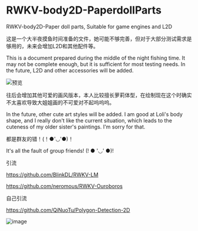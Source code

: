 # RWKV-body2D-PaperdollParts
RWKV-body2D-Paper doll parts, Suitable for game engines and L2D

这是一个大半夜摸鱼时间准备的文件，她可能不够完善，但对于大部分测试需求是够用的，未来会增加L2D和其他配件等。

This is a document prepared during the middle of the night fishing time. It may not be complete enough, but it is sufficient for most testing needs. In the future, L2D and other accessories will be added.

![预览](https://github.com/QiNuoTu/RWKV-body2D-PaperdollParts/assets/76236817/7e18e002-7d19-4a65-a7b2-48e98ec684ec)

往后会增加其他可爱的画风版本，本人比较擅长萝莉体型，在绘制现在这个时确实不太喜欢导致大姐姐画的不可爱对不起呜呜呜。

In the future, other cute art styles will be added. I am good at Loli's body shape, and I really don't like the current situation, which leads to the cuteness of my older sister's paintings. I'm sorry for that.

都是群友的错！(！●'◡'●)！

It's all the fault of group friends! (! ● '◡' ●)!

引流

https://github.com/BlinkDL/RWKV-LM

https://github.com/neromous/RWKV-Ouroboros

自己引流

https://github.com/QiNuoTu/Polygon-Detection-2D

![image](https://github.com/QiNuoTu/RWKV-body2D-PaperdollParts/assets/76236817/f32c79ff-d45f-4388-8edd-1854ef1c6bf8)
